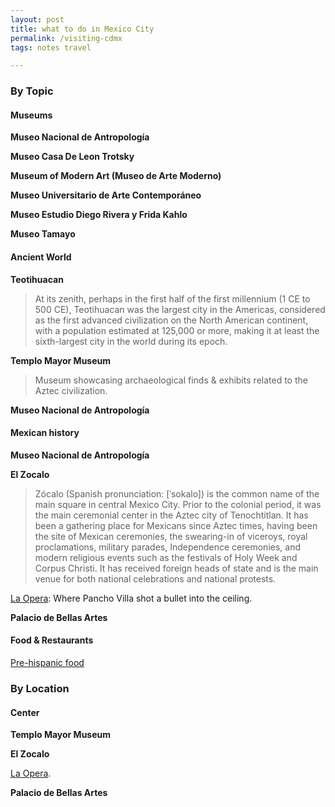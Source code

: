 ```yaml
---
layout: post
title: what to do in Mexico City
permalink: /visiting-cdmx
tags: notes travel

---
```


<!--more-->

### By Topic

#### Museums
**Museo Nacional de Antropología**

**Museo Casa De Leon Trotsky**

**Museum of Modern Art (Museo de Arte Moderno)**

**Museo Universitario de Arte Contemporáneo**

**Museo Estudio Diego Rivera y Frida Kahlo**

**Museo Tamayo**

#### Ancient World

**Teotihuacan**
> At its zenith, perhaps in the first half of the first millennium (1 CE to 500 CE), Teotihuacan was the largest city in the Americas, considered as the first advanced civilization on the North American continent, with a population estimated at 125,000 or more, making it at least the sixth-largest city in the world during its epoch.

**Templo Mayor Museum**
> Museum showcasing archaeological finds & exhibits related to the Aztec civilization.

**Museo Nacional de Antropología**

#### Mexican history

**Museo Nacional de Antropología**

**El Zocalo**
> Zócalo (Spanish pronunciation: [ˈsokalo]) is the common name of the main square in central Mexico City. Prior to the colonial period, it was the main ceremonial center in the Aztec city of Tenochtitlan.
> It has been a gathering place for Mexicans since Aztec times, having been the site of Mexican ceremonies, the swearing-in of viceroys, royal proclamations, military parades, Independence ceremonies, and modern religious events such as the festivals of Holy Week and Corpus Christi. It has received foreign heads of state and is the main venue for both national celebrations and national protests.

[La Opera](https://maps.app.goo.gl/Mi6NTKVjkQnLWMZA9):
Where Pancho Villa shot a bullet into the ceiling.

**Palacio de Bellas Artes**

#### Food & Restaurants
[Pre-hispanic food](https://www.chilango.com/comida/7-lugares-de-comida-prehispanica-para-conocer-en-cdmx/)

### By Location

#### Center

**Templo Mayor Museum**

**El Zocalo**

[La Opera](https://maps.app.goo.gl/Mi6NTKVjkQnLWMZA9).

**Palacio de Bellas Artes**